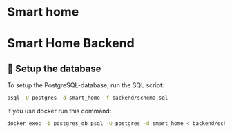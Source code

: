 # Smart home

# Smart Home Backend

## 📌 Setup the database
To setup the PostgreSQL-database, run the SQL script:

```sh
psql -U postgres -d smart_home -f backend/schema.sql
```
if you use docker run this command:

```sh
docker exec -i postgres_db psql -U postgres -d smart_home < backend/schema.sql
```


